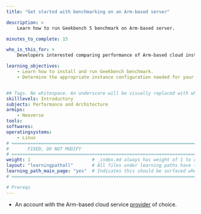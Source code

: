 ```yaml
---
title: "Get started with benchmarking on an Arm-based server" 

description: >
    Learn how to run Geekbench 5 benchmark on Arm-based server.

minutes_to_complete: 15

who_is_this_for: >
    Developers interested comparing performance of Arm-based cloud instances.

learning_objectives:
    - Learn how to install and run Geekbench benchmark.
    - Determine the appropriate instance configuration needed for your workloads.


## Tags. No whitespace. An underscore will be visually replaced with whitespace.
skilllevels: Introductory
subjects: Performance and Architecture
armips:
    - Neoverse
tools:
softwares:
operatingsystems:
    - Linux
# ================================================================================
#       FIXED, DO NOT MODIFY
# ================================================================================
weight: 1                       # _index.md always has weight of 1 to order correctly
layout: "learningpathall"       # All files under learning paths have this same wrapper
learning_path_main_page: "yes"  # Indicates this should be surfaced when looking for related content. Only set for _index.md of learning path content.
# ================================================================================

# Prereqs
---
```

- An account with the Arm-based cloud service [provider](../providers/) of choice.
